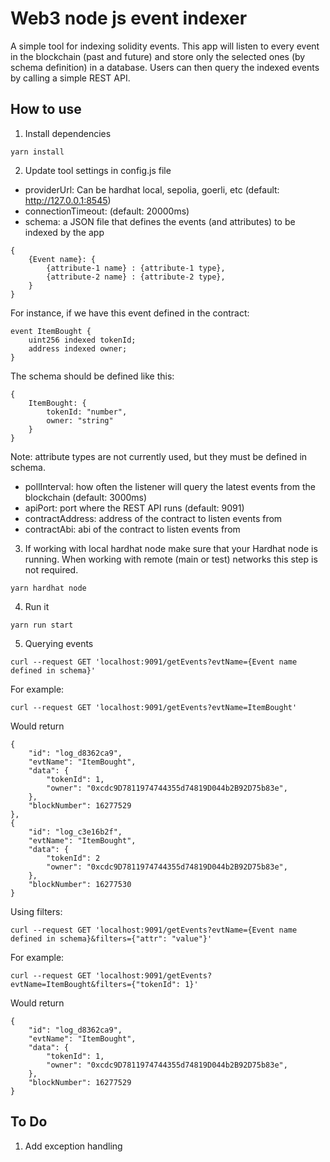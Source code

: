 # Web3 node js event indexer
A simple tool for indexing solidity events.
This app will listen to every event in the blockchain (past and future) and store only the selected ones (by schema definition) in a database. 
Users can then query the indexed events by calling a simple REST API.

## How to use
1. Install dependencies
```
yarn install
```

2. Update tool settings in config.js file
* providerUrl: Can be hardhat local, sepolia, goerli, etc (default: http://127.0.0.1:8545)
* connectionTimeout: (default: 20000ms)
* schema: a JSON file that defines the events (and attributes) to be indexed by the app
```
{
    {Event name}: {
        {attribute-1 name} : {attribute-1 type},
        {attribute-2 name} : {attribute-2 type},
    }
}
```
For instance, if we have this event defined in the contract:
``` 
event ItemBought {
    uint256 indexed tokenId;
    address indexed owner;
}
```

The schema should be defined like this:
```
{
    ItemBought: {
        tokenId: "number",
        owner: "string"
    }
}
```
Note: attribute types are not currently used, but they must be defined in schema.

* pollInterval: how often the listener will query the latest events from the blockchain (default: 3000ms)
* apiPort: port where the REST API runs (default: 9091)
* contractAddress: address of the contract to listen events from
* contractAbi: abi of the contract to listen events from

3. If working with local hardhat node make sure that your Hardhat node is running. When working with remote (main or test) networks this step is not required.
```
yarn hardhat node
```

4. Run it
```
yarn run start
```

5. Querying events
```
curl --request GET 'localhost:9091/getEvents?evtName={Event name defined in schema}'
```
For example:
```
curl --request GET 'localhost:9091/getEvents?evtName=ItemBought'
```
Would return

```
{
    "id": "log_d8362ca9",
    "evtName": "ItemBought",
    "data": {
        "tokenId": 1,
        "owner": "0xcdc9D7811974744355d74819D044b2B92D75b83e",
    },
    "blockNumber": 16277529
},
{
    "id": "log_c3e16b2f",
    "evtName": "ItemBought",
    "data": {
        "tokenId": 2
        "owner": "0xcdc9D7811974744355d74819D044b2B92D75b83e",
    },
    "blockNumber": 16277530
}
```

Using filters:

```
curl --request GET 'localhost:9091/getEvents?evtName={Event name defined in schema}&filters={"attr": "value"}'
```
For example:
```
curl --request GET 'localhost:9091/getEvents?evtName=ItemBought&filters={"tokenId": 1}'
```
Would return

```
{
    "id": "log_d8362ca9",
    "evtName": "ItemBought",
    "data": {
        "tokenId": 1,
        "owner": "0xcdc9D7811974744355d74819D044b2B92D75b83e",
    },
    "blockNumber": 16277529
}
```

## To Do
1. Add exception handling
